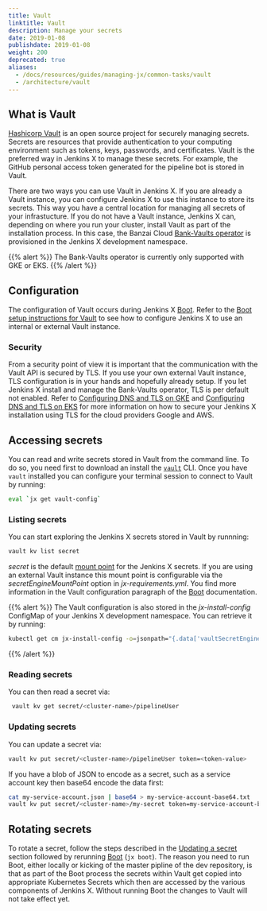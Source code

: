 ```yaml
---
title: Vault
linktitle: Vault
description: Manage your secrets
date: 2019-01-08
publishdate: 2019-01-08
weight: 200
deprecated: true
aliases:
  - /docs/resources/guides/managing-jx/common-tasks/vault
  - /architecture/vault
---
```


## What is Vault

[Hashicorp Vault](https://www.vaultproject.io) is an open source project for securely managing secrets.
Secrets are resources that provide authentication to your computing environment such as tokens, keys, passwords, and certificates.
Vault is the preferred way in Jenkins X to manage these secrets.
For example, the GitHub personal access token generated for the pipeline bot is stored in Vault.

There are two ways you can use Vault in Jenkins X.
If you are already a Vault instance, you can configure Jenkins X to use this instance to store its secrets.
This way you have a central location for managing all secrets of your infrastucture.
If you do not have a Vault instance, Jenkins X can, depending on where you run your cluster, install Vault as part of the installation process.
In this case, the Banzai Cloud [Bank-Vaults operator](https://github.com/banzaicloud/bank-vaults) is provisioned in the Jenkins X development namespace.

{{% alert %}}
The Bank-Vaults operator is currently only supported with GKE or EKS.
{{% /alert %}}

## Configuration

The configuration of Vault occurs during Jenkins X [Boot](/docs/install-setup/boot/).
Refer to the [Boot setup instructions for Vault](/docs/install-setup/boot/secrets/#vault) to see how to configure Jenkins X to use an internal or external Vault instance.

### Security

From a security point of view it is important that the communication with the Vault API is secured by TLS.
If you use your own external Vault instance, TLS configuration is in your hands and hopefully already setup.
If you let Jenkins X install and manage the Bank-Vaults operator, TLS is per default not enabled.
Refer to [Configuring DNS and TLS on GKE](/docs/install-setup/boot/clouds/google) and [Configuring DNS and TLS on EKS](/docs/install-setup/boot/clouds/amazon/#configuring-dns-and-tls-on-eks) for more information on how to secure your Jenkins X installation using TLS for the cloud providers Google and AWS.

## Accessing secrets

You can read and write secrets stored in Vault from the command line.
To do so, you need first to download an install the [`vault`](https://learn.hashicorp.com/vault/getting-started/install) CLI.
Once you have `vault` installed you can configure your terminal session to connect to Vault by running:

```sh
eval `jx get vault-config`
```

### Listing secrets

You can start exploring the Jenkins X secrets stored in Vault by runnning:

```sh
vault kv list secret
```

_secret_ is the default [mount point](https://www.vaultproject.io/docs/secrets) for the Jenkins X secrets.
If you are using an external Vault instance this mount point is configurable via the _secretEngineMountPoint_ option in _jx-requirements.yml_.
You find more information in the Vault configuration paragraph of the [Boot](/docs/install-setup/boot/) documentation.

{{% alert %}}
The Vault configuration is also stored in the _jx-install-config_ ConfigMap of your Jenkins X development namespace.
You can retrieve it by running:

```sh
kubectl get cm jx-install-config -o=jsonpath="{.data['vaultSecretEngineMountPoint']}"
```

{{% /alert %}}

### Reading secrets

You can then read a secret via:

```sh
 vault kv get secret/<cluster-name>/pipelineUser
```

### Updating secrets

You can update a secret via:

```sh
vault kv put secret/<cluster-name>/pipelineUser token=<token-value>
```

If you have a blob of JSON to encode as a secret, such as a service account key then base64 encode the data first:

```sh
cat my-service-account.json | base64 > my-service-account-base64.txt
vault kv put secret/<cluster-name>/my-secret token=my-service-account-base64.txt
```

## Rotating secrets

To rotate a secret, follow the steps described in the [Updating a secret](/docs/reference/components/vault#updating-secrets) section followed by rerunning [Boot](/docs/install-setup/boot/) (`jx boot`).
The reason you need to run Boot, either locally or kicking of the master pipline of the dev repository, is that as part of the Boot process the secrets within Vault get copied into appropriate Kubernetes Secrets which then are accessed by the various components of Jenkins X.
Without running Boot the changes to Vault will not take effect yet.
